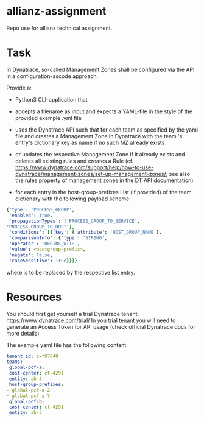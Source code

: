 # allianz-assignment
Repo use for allianz technical assignment. 


# Task
In Dynatrace, so-called Management Zones shall be configured via the API in a configuration-ascode approach. 

Provide a: 
* Python3 CLI-application that 

* accepts a filename as input and expects a YAML-file in the  style of the provided example .yml file

* uses the Dynatrace API such that for each team as specified by the yaml file and creates a Management Zone in Dynatrace with the team 's entry's dictionary key as name if no such MZ already exists 

* or updates the respective Management Zone if it already exists and deletes all existing rules and creates a Rule (cf. https://www.dynatrace.com/support/help/how-to-use-dynatrace/management-zones/set-up-management-zones/; see also the rules property of management zones in the DT API documentation) 

* for each entry in the host-group-prefixes List (if provided) of the team dictionary with the
following payload scheme:

```yml
{'type': 'PROCESS_GROUP',
 'enabled': True,
 'propagationTypes': ['PROCESS_GROUP_TO_SERVICE',
'PROCESS_GROUP_TO_HOST'],
 'conditions': [{'key': {'attribute': 'HOST_GROUP_NAME'},
 'comparisonInfo': {'type': 'STRING',
 'operator': 'BEGINS_WITH',
 'value': <hostgroup-prefix>,
 'negate': False,
 'caseSensitive': True}}]}
 ```

where is to be replaced by the respective list entry.
# Resources
You should first get yourself a trial Dynatrace tenant: https://www.dynatrace.com/trial/
In you trial tenant you will need to generate an Access Token for API usage (check official
Dynatrace docs for more details)

The example yaml file has the following content:
```yml
tenant_id: zxf97648
teams:
 global-pcf-a:
 cost-center: ct-4291
 entity: ab-3
 host-group-prefixes:
- global-pcf-a-Z
- global-pcf-a-Y
 global-pcf-b:
 cost-center: ct-4291
 entity: ab-3
 ```